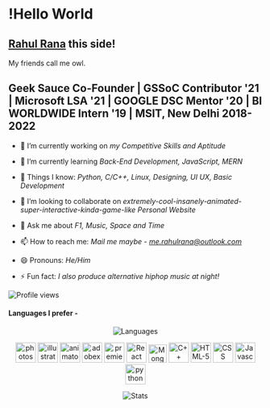 # !Hello World
## [Rahul Rana](https://www.linkedin.com/in/owlrana) this side!
My friends call me owl.
## Geek Sauce Co-Founder | GSSoC Contributor '21 | Microsoft LSA '21 | GOOGLE DSC Mentor '20 | BI WORLDWIDE Intern '19 | MSIT, New Delhi 2018-2022


- 🔭 I’m currently working on *my Competitive Skills and Aptitude*

- 🌱 I’m currently learning *Back-End Development, JavaScript, MERN*

- :eyes: Things I know: *Python, C/C++, Linux, Designing, UI UX, Basic Development*  

- 👯 I’m looking to collaborate on *extremely-cool-insanely-animated-super-interactive-kinda-game-like Personal Website*

- 💬 Ask me about *F1, Music, Space and Time*

- 📫 How to reach me: *Mail me maybe - [me.rahulrana@outlook.com](mailto:me.rahulrana@outlook.com)*

- 😄 Pronouns: *He/Him*

- ⚡ Fun fact: *I also produce alternative hiphop music at night!*

![Profile views](https://gpvc.arturio.dev/owlrana)

#### Languages I prefer -

<p align="center">
    <img src="https://github-readme-stats.vercel.app/api/top-langs/?username=owlrana&layout=compact" alt="Languages"/> 
</p>

<p align="center">
<img src="https://upload.wikimedia.org/wikipedia/commons/thumb/a/af/Adobe_Photoshop_CC_icon.svg/1200px-Adobe_Photoshop_CC_icon.svg.png" alt="photoshop" width="40" height="40"/>
<img src="https://upload.wikimedia.org/wikipedia/commons/thumb/f/fb/Adobe_Illustrator_CC_icon.svg/1200px-Adobe_Illustrator_CC_icon.svg.png" alt="illustrator" width="40" height="40"/>
<img src="https://seeklogo.com/images/A/adobe-character-animator-logo-4FC626A2C2-seeklogo.com.png" alt="animator" width="40" height="40"/>
<img src="https://upload.wikimedia.org/wikipedia/commons/thumb/c/c2/Adobe_XD_CC_icon.svg/1200px-Adobe_XD_CC_icon.svg.png" alt="adobexd" width="40" height="40"/>
<img src="https://upload.wikimedia.org/wikipedia/commons/thumb/4/40/Adobe_Premiere_Pro_CC_icon.svg/1200px-Adobe_Premiere_Pro_CC_icon.svg.png" alt="premierepro" width="40" height="40"/>
<img src="https://cdn.svgporn.com/logos/react.svg" alt="React" width="40" height="40"/> 
<img src="https://cdn.svgporn.com/logos/mongodb.svg" alt="Mongo-DB" width="36" height="36"/>  
<img src="https://raw.githubusercontent.com/gilbarbara/logos/master/logos/c-plusplus.svg" alt="C++" width="40" height="40"/> 
<img src="https://raw.githubusercontent.com/gilbarbara/logos/master/logos/html-5.svg" alt="HTML-5" width="40" height="40"/>
<img src="https://raw.githubusercontent.com/gilbarbara/logos/master/logos/css-3.svg" alt="CSS" width="40" height="40"/> 
<img src="https://raw.githubusercontent.com/gilbarbara/logos/master/logos/javascript.svg" alt="Javascript" width="40" height="40"/>  
<img src="https://github.com/gilbarbara/logos/blob/master/logos/python.svg" alt="python" width="40" height="40"/>
</p>


<p align="center">
    <img src="https://github-readme-stats.vercel.app/api?username=owlrana&count_private=true&show_icons=true&theme=radical" alt="Stats"/> 
</p>

